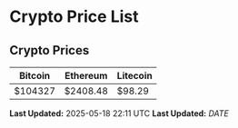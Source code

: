 # Crypto Price List

## Crypto Prices
| Bitcoin | Ethereum | Litecoin |
| ------- | -------- | -------- |
| $104327 | $2408.48 | $98.29 |
**Last Updated:** 2025-05-18 22:11 UTC
**Last Updated:** $DATE$

